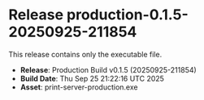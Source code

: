 # Release production-0.1.5-20250925-211854

This release contains only the executable file.

- **Release**: Production Build v0.1.5 (20250925-211854)
- **Build Date**: Thu Sep 25 21:22:16 UTC 2025
- **Asset**: print-server-production.exe
